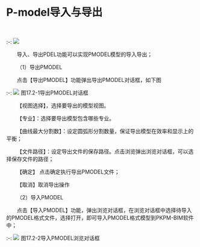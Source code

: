 # P-model导入与导出
<br/>

:-: ![](file:///C:\Users\pkpm\AppData\Local\Temp\ksohtml8136\wps250.jpg)

&emsp;&emsp;导入、导出PDEL功能可以实现PMODEL模型的导入导出；

&emsp;&emsp;（1）导出PMODEL

&emsp;&emsp;点击【导出PMODEL】功能弹出导出PMODEL对话框，如下图

:-: ![](images/17.2.1.png)
图17.2\-1导出PMODEL对话框

&emsp;&emsp;【视图选择】，选择要导出的模型视图。

&emsp;&emsp;【专业】：选择要导出模型包含哪些专业。

&emsp;&emsp;【曲线最大分割数】：设定圆弧形分割数量，保证导出模型在效率和显示上的平衡；

&emsp;&emsp;【文件路径】：设定导出文件的保存路径。点击浏览弹出浏览对话框，可以选择保存文件的路径；

&emsp;&emsp;【确定】 点击确定执行导出PMODEL文件；

&emsp;&emsp;【取消】取消导出操作

&emsp;&emsp;（2）导入PMODEL

&emsp;&emsp;点击【导入PMODEL】功能，弹出浏览对话框，在浏览对话框中选择待导入的PMODEL格式文件，选择打开，即可导入PMODEL格式模型到PKPM-BIM软件中；

:-: ![](images/17.2.2.png)
图17.2\-2导入PMODEL浏览对话框